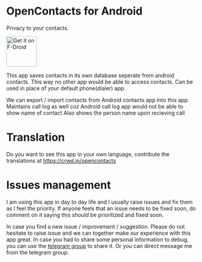 # OpenContacts for Android
Privacy to your contacts.

[<img src="https://f-droid.org/badge/get-it-on.png"
      alt="Get it on F-Droid"
      height="80">](https://f-droid.org/app/opencontacts.open.com.opencontacts)


This app saves contacts in its own database seperate from android contacts. This way no other app would be able to access contacts. Can be used in place of your default phone(dialer) app.

We can export / import contacts from Android contacts app into this app.
Maintains call log as well coz Android call log app would not be able to show name of contact
Also shows the person name upon recieving call

# Translation

Do you want to see this app in your own language, contribute the translations at https://crwd.in/opencontacts

# Issues management

I am using this app in day to day life and I usually raise issues and fix them as I feel the priority. If anyone feels that an issue needs to be fixed soon,
do comment on it saying this should be prioritized and fixed soon.

In case you find a new issue / improvement / suggestion. Please do not hesitate to raise issue and we can together make our experience with this app great.
In case you had to share some personal information to debug, you can use the [telegram group](https://t.me/joinchat/CCdV7RFz8VE24KqFmhBWrg) to share it. Or you can direct message me from the telegram group.